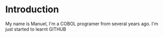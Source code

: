 Introduction
==========

My name is Manuel, I'm a COBOL programer from several years ago. I'm just started to learnt GITHUB

